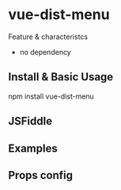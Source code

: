 # vue-dist-menu

Feature & characteristcs

* no dependency

## Install & Basic Usage

npm install vue-dist-menu

## JSFiddle



## Examples

## Props config
